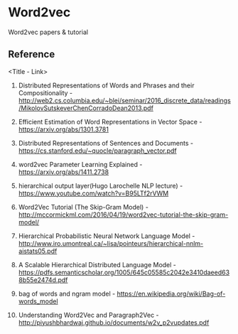 # Word2vec
Word2vec papers &amp; tutorial

## Reference
\<Title - Link>

1. Distributed Representations of Words and Phrases and their Compositionality - http://web2.cs.columbia.edu/~blei/seminar/2016_discrete_data/readings/MikolovSutskeverChenCorradoDean2013.pdf

2. Efficient Estimation of Word Representations in Vector Space - https://arxiv.org/abs/1301.3781

3. Distributed Representations of Sentences and Documents - https://cs.stanford.edu/~quocle/paragraph_vector.pdf

4. word2vec Parameter Learning Explained - https://arxiv.org/abs/1411.2738

5. hierarchical output layer(Hugo Larochelle NLP lecture) - https://www.youtube.com/watch?v=B95LTf2rVWM

6. Word2Vec Tutorial (The Skip-Gram Model) - http://mccormickml.com/2016/04/19/word2vec-tutorial-the-skip-gram-model/

7. Hierarchical Probabilistic Neural Network Language Model - http://www.iro.umontreal.ca/~lisa/pointeurs/hierarchical-nnlm-aistats05.pdf

8. A Scalable Hierarchical Distributed Language Model - https://pdfs.semanticscholar.org/1005/645c05585c2042e3410daeed638b55e2474d.pdf

9. bag of words and ngram model - https://en.wikipedia.org/wiki/Bag-of-words_model

10. Understanding Word2Vec and Paragraph2Vec - http://piyushbhardwaj.github.io/documents/w2v_p2vupdates.pdf
